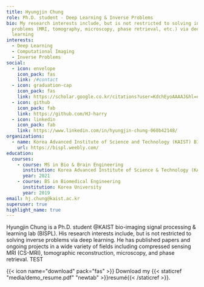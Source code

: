 ```yaml
---
title: Hyungjin Chung
role: Ph.D. student - Deep Learning & Inverse Problems
bio: My research interests include, but is not restricted to solving inverse
  problems (MRI, tomography, microscopy, phase retrieval, etc.) via deep
  learning
interests:
  - Deep Learning
  - Computational Imaging
  - Inverse Problems
social:
  - icon: envelope
    icon_pack: fas
    link: /#contact
  - icon: graduation-cap
    icon_pack: fas
    link: https://scholar.google.co.kr/citations?user=KdchEyoAAAAJ&hl=en
  - icon: github
    icon_pack: fab
    link: https://github.com/HJ-harry
  - icon: linkedin
    icon_pack: fab
    link: https://www.linkedin.com/in/hyungjin-chung-060b42148/
organizations:
  - name: Korea Advanced Institute of Science and Technology (KAIST) BISPL
    url: https://bispl.weebly.com/
education:
  courses:
    - course: MS in Bio & Brain Engineering
      institution: Korea Advanced Institute of Science & Technology (KAIST)
      year: 2021
    - course: BS in Biomedical Engineering
      institution: Korea University
      year: 2019
email: hj.chung@kaist.ac.kr
superuser: true
highlight_name: true
---
```

Hyungjin Chung is a Ph.D. student @KAIST bio-imaging signal processing & learning lab (BISPL). His research interests include, but is not restricted to solving inverse problems via deep learning. He has published papers and ongoing projects in a wide variety of fields including compressed sensing MRI (CS-MRI), tomographic reconstruction, microscopy, and phase retrieval. TEST

{{< icon name="download" pack="fas" >}} Download my {{< staticref "media/demo_resume.pdf" "newtab" >}}resumé{{< /staticref >}}.